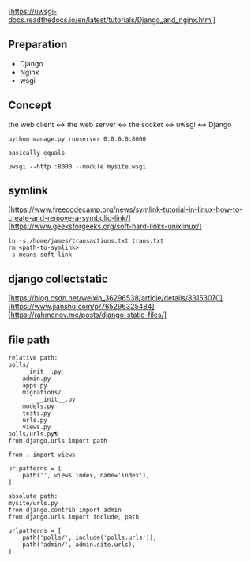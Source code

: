[https://uwsgi-docs.readthedocs.io/en/latest/tutorials/Django_and_nginx.html]       

## Preparation      
- Django
- Nginx
- wsgi

## Concept      
the web client <-> the web server <-> the socket <-> uwsgi <-> Django       

```
python manage.py runserver 0.0.0.0:8000

basically equals

uwsgi --http :8000 --module mysite.wsgi

```

## symlink
[https://www.freecodecamp.org/news/symlink-tutorial-in-linux-how-to-create-and-remove-a-symbolic-link/]     
[https://www.geeksforgeeks.org/soft-hard-links-unixlinux/]      
```
ln -s /home/james/transactions.txt trans.txt
rm <path-to-symlink>
-s means soft link
```

## django collectstatic     
[https://blog.csdn.net/weixin_36296538/article/details/83153070]    
[https://www.jianshu.com/p/765296325484]    
[https://rahmonov.me/posts/django-static-files/]        

## file path       
```
relative path: 
polls/
    __init__.py
    admin.py
    apps.py
    migrations/
        __init__.py
    models.py
    tests.py
    urls.py
    views.py
polls/urls.py¶
from django.urls import path

from . import views

urlpatterns = [
    path('', views.index, name='index'),
]

absolute path:
mysite/urls.py
from django.contrib import admin
from django.urls import include, path

urlpatterns = [
    path('polls/', include('polls.urls')),
    path('admin/', admin.site.urls),
]


```
